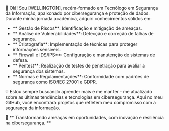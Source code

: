 


👋 Olá! Sou [WELLINGTON], recém-formado em Tecnólogo em Segurança da Informação, apaixonado por cibersegurança e proteção de dados. Durante minha jornada acadêmica, adquiri conhecimentos sólidos em:

- ** Gestão de Riscos**: Identificação e mitigação de ameaças.
- ** Análise de Vulnerabilidades**: Detecção e correção de falhas de segurança.
- ** Criptografia**: Implementação de técnicas para proteger informações sensíveis.
- ** Firewall e IDS/IPS**: Configuração e manutenção de sistemas de defesa.
- ** Pentest**: Realização de testes de penetração para avaliar a segurança dos sistemas.
- ** Normas e Regulamentações**: Conformidade com padrões de segurança como ISO/IEC 27001 e GDPR.

💡 Estou sempre buscando aprender mais e me manter - me atualizado sobre as últimas tendências e tecnologias em cibersegurança. Aqui no meu GitHub, você encontrará projetos que refletem meu compromisso com a segurança da informação.

🔐 ** Transformando ameaças em oportunidades, com inovação e resiliência na cibersegurança. **

